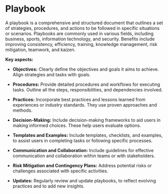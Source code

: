 # Playbook

A playbook is a comprehensive and structured document that outlines a set of strategies, procedures, and actions to be followed in specific situations or scenarios. Playbooks are commonly used in various fields, including business, sports, information technology, and security. Benefits include improving consistency, efficiency, training, knowledge management, risk mitigation, teamwork, and kaizen.

**Key aspects:**

* **Objectives:** Clearly define the objectives and goals it aims to achieve. Align strategies and tasks with goals.

* **Procedures:** Provide detailed procedures and workflows for executing tasks. Outline all the steps, responsibilities, and dependencies involved.

* **Practices:** Incorporate best practices and lessons learned from experiences or industry standards. They use proven approaches and methods.

* **Decision-Making:** Include decision-making frameworks to aid users in making informed choices. These help users evaluate options.

* **Templates and Examples:** Include templates, checklists, and examples, to assist users in completing tasks or following specific processes.

* **Communication and Collaboration:** Include guidelines for effective communication and collaboration within teams or with stakeholders.

* **Risk Mitigation and Contingency Plans:** Address potential risks or challenges associated with specific activities.

* **Updates:** Regularly review and update playbooks, to reflect evolving practices and to add new insights.
